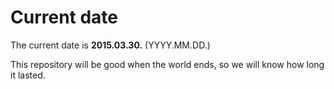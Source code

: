# Current date

The current date is **2015.03.30.** (YYYY.MM.DD.)

This repository will be good when the world ends, so we will know how long it lasted.